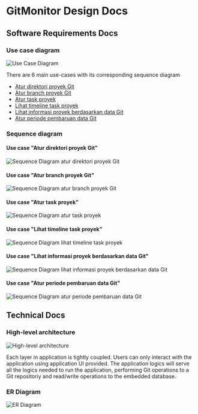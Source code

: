 # GitMonitor Design Docs

## Software Requirements Docs
### Use case diagram
![Use Case Diagram](res/use_case.svg)

There are 6 main use-cases with its corresponding sequence diagram
- [Atur direktori proyek Git](#use-case-atur-direktori-proyek-git)
- [Atur branch proyek Git](#use-case-atur-branch-proyek-git)
- [Atur task proyek](#use-case-atur-task-proyek)
- [Lihat timeline task proyek](#use-case-lihat-timeline-task-proyek)
- [Lihat informasi proyek berdasarkan data Git](#use-case-lihat-informasi-proyek-berdasarkan-data-git)
- [Atur periode pembaruan data Git](#use-case-lihat-informasi-proyek-berdasarkan-data-git)

### Sequence diagram
#### Use case "Atur direktori proyek Git"
![Sequence Diagram atur direktori proyek Git](res/sequence_diagram1.svg)

#### Use case "Atur branch proyek Git"
![Sequence Diagram atur branch proyek Git](res/sequence_diagram2.svg)

#### Use case "Atur task proyek"
![Sequence Diagram atur task proyek](res/sequence_diagram3.svg)

#### Use case "Lihat timeline task proyek"
![Sequence Diagram lihat timeline task proyek](res/sequence_diagram4.svg)

#### Use case "Lihat informasi proyek berdasarkan data Git"
![Sequence Diagram lihat informasi proyek berdasarkan data Git](res/sequence_diagram5.svg)

#### Use case "Atur periode pembaruan data Git"
![Sequence Diagram atur periode pembaruan data Git](res/sequence_diagram6.svg)

## Technical Docs
### High-level architecture
![High-level architecture](res/GitMonitor_architecture.png)

Each layer in application is tightly coupled. Users can only interact with the application using application UI provided. The application logics will serve all the logics needed to run the application, performing Git operations to a Git repositoriy and read/write operations to the embedded database.

### ER Diagram
![ER Diagram](res/er_diagram.svg)
